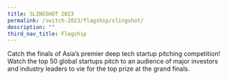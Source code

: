 ```yaml
---
title: SLINGSHOT 2023
permalink: /switch-2023/flagship/slingshot/
description: ""
third_nav_title: Flagship
---
```

 Catch the finals of Asia’s premier deep tech startup pitching competition! Watch the top 50 global startups pitch to an audience of major investors and industry leaders to vie for the top prize at the grand finals.